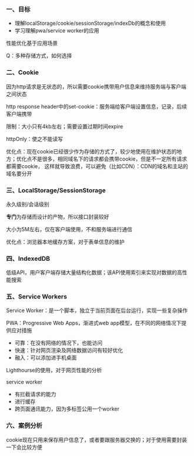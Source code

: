 ### 一、目标
- 理解localStorage/cookie/sessionStorage/indexDb的概念和使用
- 学习理解pwa/service worker的应用

性能优化基于应用场景

Q：多种存储方式，如何选择

### 二、Cookie
因为http请求是无状态的，所以需要cookie携带用户信息来维持服务端与客户端之间状态

http response header中的set-cookie：服务端给客户端设置信息，记录，后续客户端携带

限制：大小只有4kb左右；需要设置过期时间expire

httpOnly：使之不能读写

优化点：现在cookie已经很少作为存储的方式了，较少地使用在维护状态的地方；优化点不是很多，相同域名下的请求都会携带cookie，但是不一定所有请求都需要cookie，
这样就导致浪费，可以避免（比如CDN）：CDN的域名和主站的域名要分开

### 三、LocalStorage/SessionStorage

永久级别/会话级别

**专门**为存储而设计的产物，所以接口封装较好

大小为5M左右，仅在客户端使用，不和服务端进行通信

优化点：浏览器本地缓存方案，对于表单信息的维护

### 四、IndexedDB
低级API，用户客户端存储大量结构化数据；该API使用索引来实现对数据的高性能搜索

### 五、Service Workers

Service Worker：是一个脚本，独立于当前页面在后台运行，实现一些复杂操作

PWA：Progressive Web Apps，渐进式web app模型，在不同的网络情况下提供应对措施
- 可靠：在没有网络的情况下，也能访问
- 快速：针对网页渲染及网络数据访问有较好优化
- 融入：可以添加进手机桌面

Lighthourse的使用，对于网页性能的分析  

service worker
- 有拦截请求的能力
- 进行缓存
- 跨页面通讯能力，因为多标签公用一个worker

### 六、案例分析
cookie现在只用来保存用户信息了，或者要跟服务器交换的；对于使用需要封装一下会比较方便



